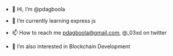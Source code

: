 - 👋 Hi, I’m @pdagboola
- 🌱 I’m currently learning express js
- 📫 How to reach me pdagboola@gmail.com, @_03xd on twitter

  
- 👀 I’m also interested in Blockchain Development

<!---
pdagboola/pdagboola is a ✨ special ✨ repository because its `README.md` (this file) appears on your GitHub profile.
You can click the Preview link to take a look at your changes.
--->
